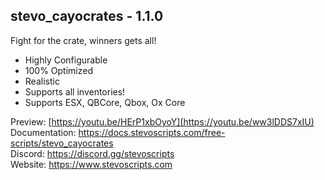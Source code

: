 ## stevo_cayocrates - 1.1.0
Fight for the crate, winners gets all!

- Highly Configurable
- 100% Optimized
- Realistic
- Supports all inventories!
- Supports ESX, QBCore, Qbox, Ox Core

Preview: [https://youtu.be/HErP1xbOyoY](https://youtu.be/ww3lDDS7xIU)
<br>
Documentation: https://docs.stevoscripts.com/free-scripts/stevo_cayocrates
<br>
Discord: https://discord.gg/stevoscripts
<br>
Website: https://www.stevoscripts.com

